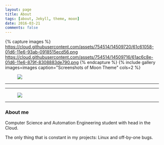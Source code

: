 ```yaml
---
layout: page
title: About 
tags: [about, Jekyll, theme, moon]
date: 2016-03-21
comments: false
---
```

{% capture images %}
    https://cloud.githubusercontent.com/assets/754514/14509720/61c61058-01d6-11e6-93ab-0918515ecd56.png
    https://cloud.githubusercontent.com/assets/754514/14509716/61ac6c8e-01d6-11e6-879f-8308883de790.png
{% endcapture %}
{% include gallery images=images caption="Screenshots of Moon Theme" cols=2 %}






<figure>
	<a href="blog.github.io/Things/25998603.jpg"><img 
src="blog.github.io/Things/25998603.jpg"></a>
</figure>
    

***
***

<figure>
	<a href="http://farm9.staticflickr.com/8426/7758832526_cc8f681e48_b.jpg"><img src="http://farm9.staticflickr.com/8426/7758832526_cc8f681e48_b.jpg"></a>
	
</figure>

***

### About me

Computer Science and Automation Engineering student with head in the Cloud. 

The only thing that is constant in my projects: Linux and off-by-one bugs.
